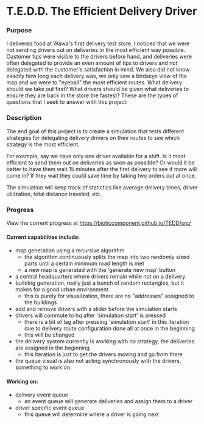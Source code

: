 # T.E.D.D. The Efficient Delivery Driver

### Purpose

I delivered food at Wawa's first delivery test store. I noticed that we were not sending drivers out on deliveries in the most efficient way possible. Customer tips were visible to the drivers before hand, and deliveries were often delegated to provide an even amount of tips to drivers and not delegated with the customer's satisfaction in mind. We also did not know exactly how long each delivery was, we only saw a birdseye view of the map and we were to "eyeball" the most efficient routes. What delivery should we take out first? What drivers should be given what deliveries to ensure they are back in the store the fastest? These are the types of questions that I seek to answer with this project. 

### Description

The end goal of this project is to create a simulation that tests different strategies for delegating delivery drivers on their routes to see which strategy is the most efficient. 

For example, say we have only one driver available for a shift. Is it most efficient to send them out on deliveries as soon as possible? Or would it be better to have them wait 15 minutes after the first delivery to see if more will come in? If they wait they could save time by taking two orders out at once. 

The simulation will keep track of statictics like average delivery times, driver utilization, total distance traveled, etc.

### Progress

View the current progress at https://bioticcomponent.github.io/TEDD/src/

#### Current capabilities include:
* map generation using a recursive algorithm
    * the algorithm continuously splits the map into two randomly sized parts until a certain minimum road length is met
    * a new map is generated with the 'generate new map' button
* a central headquarters where drivers remain while not on a delivery
* building generation, really just a bunch of random rectangles, but it makes for a good urban environment
    * this is purely for visualization, there are no "addresses" assigned to the buildings
* add and remove drivers with a slider before the simulation starts
* drivers will commute to hq after 'simulation start' is pressed
    * there is a bit of lag after pressing 'simulation start' in this iteration due to delivery route configuration done all at once in the beginning
    * this will be changed
* the delivery system currently is working with no strategy, the deliveries are assigned in the beginning
    * this iteration is just to get the drivers moving and go from there
* the queue visual is also not acting synchronously with the drivers, something to work on.

#### Working on:
* delivery event queue
    * an event queue will generate deliveries and assign them to a driver
* driver specific event queue
    * this queue will determine where a driver is going next
